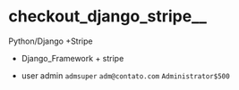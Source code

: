 # checkout_django_stripe__
Python/Django +Stripe

- Django_Framework + stripe

- user admin
`admsuper`
`adm@contato.com`
`Administrator$500`